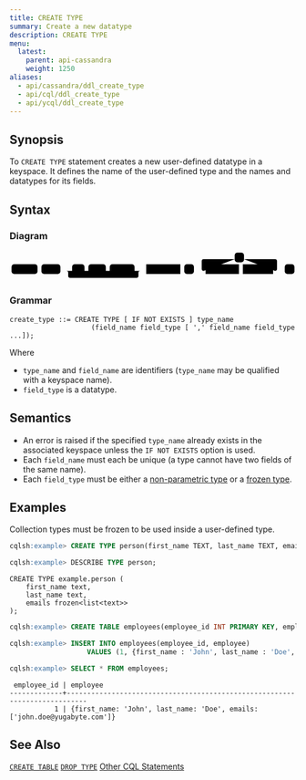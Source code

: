 ```yaml
---
title: CREATE TYPE
summary: Create a new datatype
description: CREATE TYPE
menu:
  latest:
    parent: api-cassandra
    weight: 1250
aliases:
  - api/cassandra/ddl_create_type
  - api/cql/ddl_create_type
  - api/ycql/ddl_create_type
---
```


## Synopsis
To `CREATE TYPE` statement creates a new user-defined datatype in a keyspace.  It defines the name of the user-defined type and the names and datatypes for its fields.

## Syntax

### Diagram
<svg class="rrdiagram" version="1.1" xmlns:xlink="http://www.w3.org/1999/xlink" xmlns="http://www.w3.org/2000/svg" width="739" height="80" viewbox="0 0 739 80"><path class="connector" d="M0 52h5m67 0h10m49 0h30m32 0h10m45 0h10m64 0h20m-196 0q5 0 5 5v8q0 5 5 5h171q5 0 5-5v-8q0-5 5-5m5 0h10m88 0h10m25 0h30m-5 0q-5 0-5-5v-20q0-5 5-5h80m24 0h80q5 0 5 5v20q0 5-5 5m-93 0h10m78 0h30m25 0h5"/><rect class="literal" x="5" y="35" width="67" height="25" rx="7"/><text class="text" x="15" y="52">CREATE</text><rect class="literal" x="82" y="35" width="49" height="25" rx="7"/><text class="text" x="92" y="52">TYPE</text><rect class="literal" x="161" y="35" width="32" height="25" rx="7"/><text class="text" x="171" y="52">IF</text><rect class="literal" x="203" y="35" width="45" height="25" rx="7"/><text class="text" x="213" y="52">NOT</text><rect class="literal" x="258" y="35" width="64" height="25" rx="7"/><text class="text" x="268" y="52">EXISTS</text><a xlink:href="../grammar_diagrams#type-name"><rect class="rule" x="352" y="35" width="88" height="25"/><text class="text" x="362" y="52">type_name</text></a><rect class="literal" x="450" y="35" width="25" height="25" rx="7"/><text class="text" x="460" y="52">(</text><rect class="literal" x="580" y="5" width="24" height="25" rx="7"/><text class="text" x="590" y="22">,</text><a xlink:href="../grammar_diagrams#field-name"><rect class="rule" x="505" y="35" width="86" height="25"/><text class="text" x="515" y="52">field_name</text></a><a xlink:href="../grammar_diagrams#field-type"><rect class="rule" x="601" y="35" width="78" height="25"/><text class="text" x="611" y="52">field_type</text></a><rect class="literal" x="709" y="35" width="25" height="25" rx="7"/><text class="text" x="719" y="52">)</text></svg>

### Grammar
```
create_type ::= CREATE TYPE [ IF NOT EXISTS ] type_name
                    (field_name field_type [ ',' field_name field_type ...]);
```
Where

- `type_name` and `field_name` are identifiers (`type_name` may be qualified with a keyspace name).
- `field_type` is a datatype.

## Semantics

 - An error is raised if the specified `type_name` already exists in the associated keyspace unless the `IF NOT EXISTS` option is used.
 - Each `field_name` must each be unique (a type cannot have two fields of the same name). 
 - Each `field_type` must be either a [non-parametric type](../#datatypes) or a [frozen type](../type_frozen).

## Examples
Collection types must be frozen to be used inside a user-defined type.
```{.sql .copy .separator-gt} 
cqlsh:example> CREATE TYPE person(first_name TEXT, last_name TEXT, emails FROZEN<LIST<TEXT>>);
```
```{.sql .copy .separator-gt} 
cqlsh:example> DESCRIBE TYPE person;
```
```
CREATE TYPE example.person (
    first_name text,
    last_name text,
    emails frozen<list<text>>
);
```
```{.sql .copy .separator-gt} 
cqlsh:example> CREATE TABLE employees(employee_id INT PRIMARY KEY, employee person);
```
```{.sql .copy .separator-gt} 
cqlsh:example> INSERT INTO employees(employee_id, employee)
                   VALUES (1, {first_name : 'John', last_name : 'Doe', emails : ['jdoe@example.com']});
```
```{.sql .copy .separator-gt} 
cqlsh:example> SELECT * FROM employees;
```
```
 employee_id | employee
-------------+---------------------------------------------------------------------------
           1 | {first_name: 'John', last_name: 'Doe', emails: ['john.doe@yugabyte.com']}

```

## See Also
[`CREATE TABLE`](../ddl_create_table)
[`DROP TYPE`](../ddl_drop_keyspace)
[Other CQL Statements](..)
